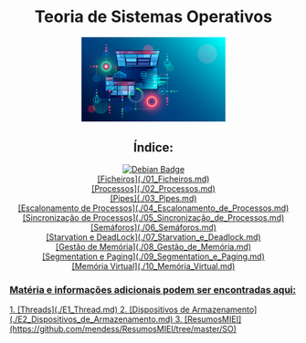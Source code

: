 <div id="header" align="center">
<h1> Teoria de Sistemas Operativos </h1>
<img src="/img/os-main.png" alt="osmain" width="50%" height="50%">
</div>

<div id="index" align="center">
 
<h2> Índice: </h2>

<div  id="0" align="center">
 <a href="https://github.com/Leonardo1924/SO-Theory/blob/main/00_Conceitos_B%C3%A1sicos.md" Conceitos Básicos>
 <img src="https://img.shields.io/badge/Debian-D70A53?style=for-the-badge&logo=debian&logoColor=white" alt="Debian Badge"/>
 </a>
</div> 
<div  id="1" align="center">
<a href="01_Ficheiros.md" Conceitos Básicos>
[Ficheiros](./01_Ficheiros.md)
</div> 
<div  id="2" align="center">
 [Processos](./02_Processos.md)
</div>
<div  id="3" align="center">
 [Pipes](./03_Pipes.md)
</div>
<div  id="4" align="center">
 [Escalonamento de Processos](./04_Escalonamento_de_Processos.md)
</div>
<div  id="5" align="center">
 [Sincronização de Processos](./05_Sincronização_de_Processos.md)
</div> 
<div  id="6" align="center">
 [Semáforos](./06_Semáforos.md)
</div> 
<div  id="7" align="center">
 [Starvation e DeadLock](./07_Starvation_e_Deadlock.md)
</div> 
<div  id="8" align="center">
 [Gestão de Memória](./08_Gestão_de_Memória.md)
</div> 
<div  id="9" align="center">
 [Segmentation e Paging](./09_Segmentation_e_Paging.md)
</div> 
<div  id="10" align="center">
 [Memória Virtual](./10_Memória_Virtual.md)
 </div>
 </div>

 
<h3> Matéria e informações adicionais podem ser encontradas aqui:</h3>
 1. [Threads](./E1_Thread.md)
 2. [Dispositivos de Armazenamento](./E2_Dispositivos_de_Armazenamento.md)
 3. [ResumosMIEI](https://github.com/mendess/ResumosMIEI/tree/master/SO)

